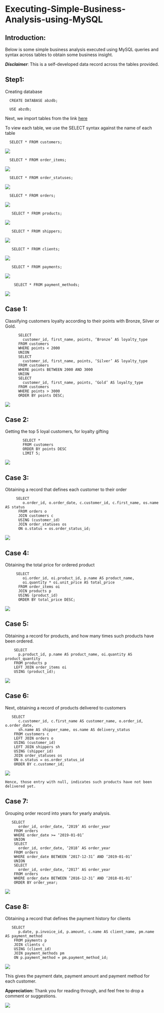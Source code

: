 # Executing-Simple-Business-Analysis-using-MySQL

## Introduction:
  Below is some simple business analysis executed using MySQL queries and syntax across tables to obtain some business insight.
  
 **_Disclaimer_**: This is a self-developed data record across the tables provided.

## Step1:
   Creating database
		
      CREATE DATABASE abzdb;
		
      USE abzdb;
  
  Next, we import tables from the link [here](https://github.com/Great-Chisom/Executing-Simple-Business-Analysis-using-MySQL/blob/main/ChisomProject2Tables.zip)
 
 To view each table, we use the SELECT syntax against the name of each table
  
      SELECT * FROM customers;
      
   ![](IMAGE01N.jpg)
      
      SELECT * FROM order_items;
      
   ![](IMAGE02N.jpg)
        
      SELECT * FROM order_statuses;
      
   ![](IMAGE03N.jpg)
      
      SELECT * FROM orders;
      
   ![](IMAGE04N.jpg)
        
       SELECT * FROM products;
   ![](IMAGE05N.jpg)
        
       SELECT * FROM shippers; 
   ![](IMAGE06N.jpg)
       
       SELECT * FROM clients;
   ![](IMAGE07N.jpg)
        
       SELECT * FROM payments;
   ![](IMAGE08N.jpg)
        
        SELECT * FROM payment_methods;
   ![](IMAGE09N.jpg)
          

## Case 1:

  Classifying customers loyalty according to their points with Bronze, Silver or Gold.
  
          SELECT 
            customer_id, first_name, points, ‘Bronze’ AS loyalty_type
          FROM customers
          WHERE points < 2000
          UNION
          SELECT 
            customer_id, first_name, points, ‘Silver’ AS loyalty_type
          FROM customers
          WHERE points BETWEEN 2000 AND 3000
          UNION
          SELECT 
            customer_id, first_name, points, ‘Gold’ AS loyalty_type
          FROM customers
          WHERE points > 3000
          ORDER BY points DESC;

   ![](IMAGE10N.jpg)
        

## Case 2:

  Getting the top 5 loyal customers, for loyalty gifting 
  
            SELECT *
            FROM customers
            ORDER BY points DESC
            LIMIT 5;

   ![](IMAGE11N.jpg)
        
## Case 3:

  Obtaining a record that defines each customer to their order
 
         SELECT
            o.order_id, o.order_date, c.customer_id, c.first_name, os.name AS status
          FROM orders o
          JOIN customers c
          USING (customer_id)
          JOIN order_statuses os
          ON o.status = os.order_status_id;

   ![](IMAGE12N.jpg)
          
## Case 4:

  Obtaining the total price for ordered product
 
         SELECT 
            oi.order_id, oi.product_id, p.name AS product_name, 
            oi.quantity * oi.unit_price AS total_price
          FROM order_items oi
          JOIN products p 
          USING (product_id)
          ORDER BY total_price DESC;

 ![](IMAGE13N.jpg)
    
## Case 5:

  Obtaining a record for products, and how many times such products have been ordered.

        SELECT 
          p.product_id, p.name AS product_name, oi.quantity AS product_quantity
        FROM products p
        LEFT JOIN order_items oi
        USING (product_id);

  ![](IMAGE14N.jpg)
   
## Case 6:

  Next, obtaining a record of products delivered to customers
 
       SELECT
          c.customer_id, c.first_name AS customer_name, o.order_id, o.order_date, 
          sh.name AS shipper_name, os.name AS delivery_status
        FROM customers c
        LEFT JOIN orders o
        USING (customer_id)
        LEFT JOIN shippers sh
        USING (shipper_id)
        JOIN order_statuses os
        ON o.status = os.order_status_id
        ORDER BY c.customer_id;

   ![](IMAGE15N.jpg)
         
    Hence, those entry with null, indicates such products have not been delivered yet.
    
  
## Case 7:

  Grouping order record into years for yearly analysis.
 
       SELECT 
          order_id, order_date, ‘2019’ AS order_year
        FROM orders
        WHERE order_date >= ‘2019-01-01’
        UNION
        SELECT 
          order_id, order_date, ‘2018’ AS order_year
        FROM orders
        WHERE order_date BETWEEN ‘2017-12-31’ AND ‘2019-01-01’
        UNION
        SELECT 
          order_id, order_date, ‘2017’ AS order_year
        FROM orders
        WHERE order_date BETWEEN ‘2016-12-31’ AND ‘2018-01-01’
        ORDER BY order_year;
  
  ![](IMAGE16N.jpg)
       
## Case 8:

  Obtaining a record that defines the payment history for clients
      
       SELECT 
          p.date, p.invoice_id, p.amount, c.name AS client_name, pm.name AS payment_method
        FROM payments p
        JOIN clients c
        USING (client_id)
        JOIN payment_methods pm
        ON p.payment_method = pm.payment_method_id;

  ![](IMAGE17N.jpg)
       
   This gives the payment date, payment amount and payment method for each customer.
   
  **Appreciation:**
  Thank you for reading through, and feel free to drop a comment or suggestions.
  
  ![](thank-you-message.jpeg)




 


